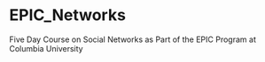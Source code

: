 # EPIC_Networks
Five Day Course on Social Networks as Part of the EPIC Program at Columbia University
